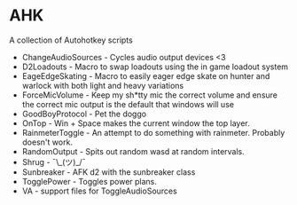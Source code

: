 # AHK
A collection of Autohotkey scripts

* ChangeAudioSources - Cycles audio output devices <3
* D2Loadouts - Macro to swap loadouts using the in game loadout system
* EageEdgeSkating - Macro to easily eager edge skate on hunter and warlock with both light and heavy variations
* ForceMicVolume - Keep my sh*tty mic the correct volume and ensure the correct mic output is the default that windows will use
* GoodBoyProtocol - Pet the doggo
* OnTop - Win + Space makes the current window the top layer.
* RainmeterToggle - An attempt to do something with rainmeter. Probably doesn't work.
* RandomOutput - Spits out random wasd at random intervals.
* Shrug - ¯\\\_(ツ)_/¯
* Sunbreaker - AFK d2 with the sunbreaker class
* TogglePower - Toggles power plans.
* VA - support files for ToggleAudioSources
